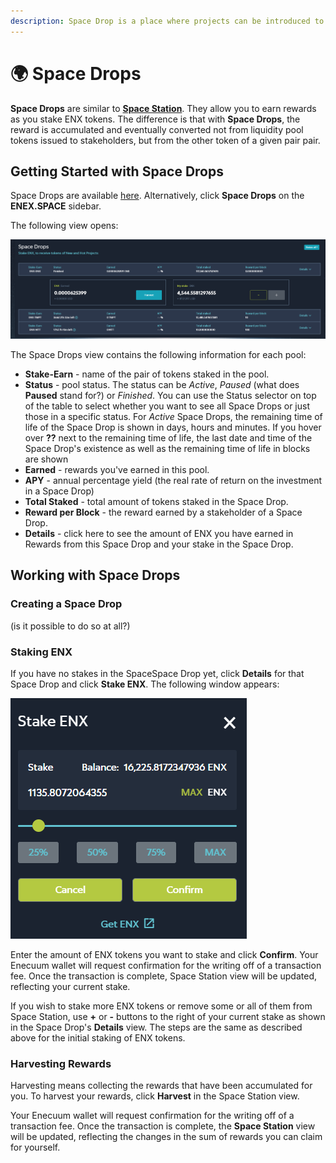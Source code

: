 ```yaml
---
description: Space Drop is a place where projects can be introduced to the community
---
```


# 🌍 Space Drops

**Space Drops** are similar to [**Space Station**](station-not-ready.md). They allow you to earn rewards as you stake ENX tokens. The difference is that with **Space Drops**, the reward is accumulated and eventually converted not from liquidity pool tokens issued to stakeholders, but from the other token of a given pair pair.

## Getting Started with Space Drops

Space Drops are available [here](https://dev.enex.space/#!action=space-drops). Alternatively, click **Space Drops** on the **ENEX.SPACE** sidebar.

The following view opens:

![space drop overview](../.gitbook/assets/space-drops-overview.png)

The Space Drops view contains the following information for each pool:

* **Stake-Earn** - name of the pair of tokens staked in the pool.
* **Status** - pool status. The status can be _Active_, _Paused_ (what does **Paused** stand for?) or _Finished_. You can use the Status selector on top of the table to select whether you want to see all Space Drops or just those in a specific status. For _Active_ Space Drops, the remaining time of life of the Space Drop is shown in days, hours and minutes. If you hover over **??** next to the remaining time of life, the last date and time of the Space Drop's existence as well as the remaining time of life in blocks are shown
* **Earned** - rewards you've earned in this pool.
* **APY** - annual percentage yield (the real rate of return on the investment in a Space Drop)
* **Total Staked** - total amount of tokens staked in the Space Drop.
* **Reward per Block** - the reward earned by a stakeholder of a Space Drop.
* **Details** - click here to see the amount of ENX you have earned in Rewards from this Space Drop and your stake in the Space Drop.

## Working with Space Drops

### Creating a Space Drop

(is it possible to do so at all?)

### Staking ENX

If you have no stakes in the SpaceSpace Drop yet, click **Details** for that Space Drop and click **Stake ENX**. The following window appears:

![space drop staking](../.gitbook/assets/space-drops-staking.png)

Enter the amount of ENX tokens you want to stake and click **Confirm**. Your Enecuum wallet will request confirmation for the writing off of a transaction fee. Once the transaction is complete, Space Station view will be updated, reflecting your current stake.

If you wish to stake more ENX tokens or remove some or all of them from Space Station, use **+** or **-** buttons to the right of your current stake as shown in the Space Drop's **Details** view. The steps are the same as described above for the initial staking of ENX tokens.

### Harvesting Rewards

Harvesting means collecting the rewards that have been accumulated for you. To harvest your rewards, click **Harvest** in the Space Station view.

Your Enecuum wallet will request confirmation for the writing off of a transaction fee. Once the transaction is complete, the **Space Station** view will be updated, reflecting the changes in the sum of rewards you can claim for yourself.
